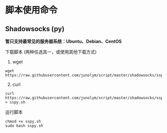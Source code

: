 # 脚本使用命令
## Shadowsocks (py)
**暂只支持最常见的服务器系统：Ubuntu、Debian、CentOS**

下载脚本 (两种任选其一，或使用其他下载方式)
1. wget
```
wget https://raw.githubusercontent.com/junolym/script/master/shadowsocks/sspy.sh
```
2. curl
```
curl https://raw.githubusercontent.com/junolym/script/master/shadowsocks/sspy.sh > sspy.sh
```
运行脚本
```
chmod +x sspy.sh
sudo bash sspy.sh
```
